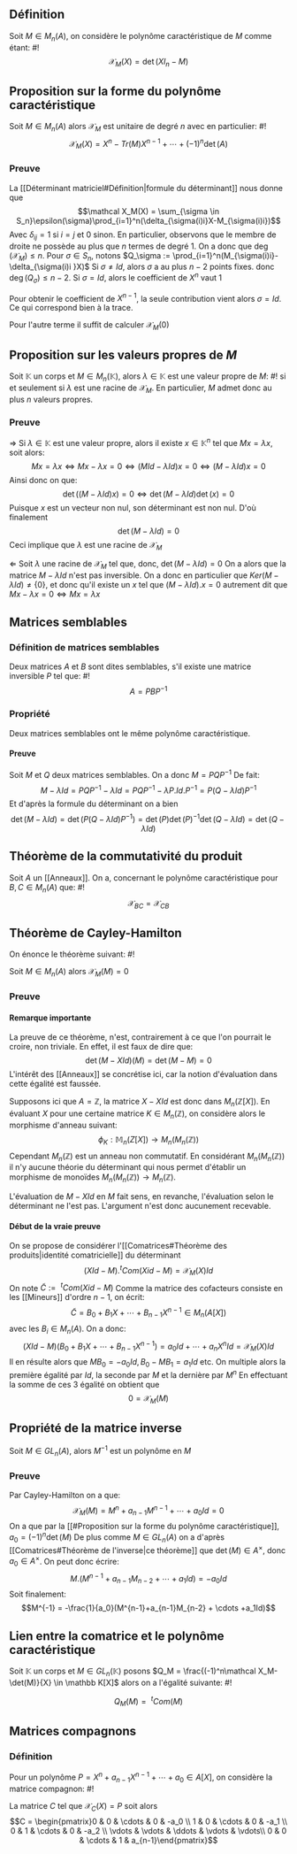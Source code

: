 ## Définition
Soit $M \in M_n(A)$, on considère le polynôme caractéristique de $M$ comme étant: #!
$$\mathcal X_M(X) = \det(XI_n-M)$$
<!--ID: 1713558248325-->


## Proposition sur la forme du polynôme caractéristique
Soit $M\in M_n(A)$ alors $\mathcal X_M$ est unitaire de degré $n$ avec en particulier: #!
$$\mathcal X_M(X) = X^n - Tr(M)X^{n-1} + \cdots +(-1)^n\det(A)$$
<!--ID: 1713558248330-->

### Preuve
La [[Déterminant matriciel#Définition|formule du déterminant]] nous donne que
$$\mathcal X_M(X) = \sum_{\sigma \in S_n}\epsilon(\sigma)\prod_{i=1}^n(\delta_{\sigma(i)i}X-M_{\sigma(i)i})$$
Avec $\delta_{ij} = 1$ si $i = j$ et 0 sinon.
En particulier, observons que le membre de droite ne possède au plus que $n$ termes de degré $1$. On a donc que $\deg(\mathcal X_M) \leq n$.
Pour $\sigma \in S_n$, notons $Q_\sigma := \prod_{i=1}^n(M_{\sigma(i)i}-\delta_{\sigma(i)i }X)$
Si $\sigma \not = Id$, alors $\sigma$ a au plus $n-2$ points fixes. donc $\deg(Q_\sigma) \leq n-2$. Si $\sigma = Id$, alors le coefficient de $X^n$ vaut 1

Pour obtenir le coefficient de $X^{n-1}$, la seule contribution vient alors $\sigma = Id$. Ce qui correspond bien à la trace.

Pour l'autre terme il suffit de calculer $\mathcal X_M(0)$
$$\tag*{$\blacksquare$}$$
 
## Proposition sur les valeurs propres de $M$
Soit $\mathbb K$ un corps et $M \in M_n(\mathbb K)$, alors $\lambda \in \mathbb K$ est une valeur propre de $M$: #!
si et seulement si $\lambda$ est une racine de $\mathcal X_M$. En particulier, $M$ admet donc au plus $n$ valeurs propres.
<!--ID: 1713558248334-->


### Preuve
$\Rightarrow$
Si $\lambda \in \mathbb K$ est une valeur propre, alors il existe $x \in \mathbb K^n$ tel que $Mx = \lambda x$, soit alors:
$$Mx = \lambda x \Leftrightarrow Mx - \lambda x = 0 \Leftrightarrow (MId - \lambda Id)x =0 \Leftrightarrow (M - \lambda Id)x = 0$$
Ainsi donc on que:
$$\det((M-\lambda Id)x)  =0 \Leftrightarrow \det(M-\lambda Id)\det(x) =0$$
Puisque $x$ est un vecteur non nul, son déterminant est non nul. D'où finalement
$$\det(M -\lambda Id) = 0$$
Ceci implique que $\lambda$ est une racine de $\mathcal X_M$

$\Leftarrow$
Soit $\lambda$ une racine de $\mathcal X_M$ tel que, donc, $\det(M -\lambda Id) = 0$
On a alors que la matrice $M- \lambda Id$ n'est pas inversible.
On a donc en particulier que $Ker(M-\lambda Id) \not = \{0\}$, et donc qu'il existe un $x$ tel que
$(M-\lambda Id).x = 0$ autrement dit que $Mx - \lambda x = 0 \Leftrightarrow Mx = \lambda x$
$$\tag*{$\blacksquare$}$$

## Matrices semblables

### Définition de matrices semblables
Deux matrices $A$ et $B$ sont dites semblables, s'il existe une matrice inversible $P$ tel que: #!
$$A = PBP^{-1}$$
<!--ID: 1713558248338-->


### Propriété
Deux matrices semblables ont le même polynôme caractéristique.

#### Preuve
Soit $M$ et $Q$ deux matrices semblables. On a donc $M = PQP^{-1}$
De fait:
$$M - \lambda Id = PQP^{-1} - \lambda Id = PQP^{-1} - \lambda P.Id.P^{-1} = P(Q-\lambda Id)P^{-1}$$
Et d'après la formule du déterminant on a bien
$$\det(M-\lambda Id) = \det(P(Q-\lambda Id)P^{-1}) = \det(P)\det(P)^{-1}\det(Q-\lambda Id) = \det(Q-\lambda Id)$$
$$\tag*{$\blacksquare$}$$

## Théorème de la commutativité du produit
Soit $A$ un [[Anneaux]]. On a, concernant le polynôme caractéristique pour $B,C \in M_n(A)$ que: #!
$$\mathcal X_{BC} = \mathcal X_{CB}$$
<!--ID: 1713558248342-->


## Théorème de Cayley-Hamilton
On énonce le théorème suivant: #!

Soit $M \in M_n(A)$ alors $\mathcal X_M(M) = 0$
<!--ID: 1713558248346-->


### Preuve

#### Remarque importante
La preuve de ce théorème, n'est, contrairement à ce que l'on pourrait le croire, non triviale.
En effet, il est faux de dire que:
$$\det(M-XId)(M) = \det(M-M) =0$$
L'intérêt des [[Anneaux]] se concrétise ici, car la notion d'évaluation dans cette égalité est faussée.

Supposons ici que $A = \mathbb Z$, la matrice $X - XId$ est donc dans $M_n(\mathbb Z[X])$. En évaluant $X$ pour une certaine matrice $K \in M_n(\mathbb Z)$, on considère alors le morphisme d'anneau suivant:
$$\phi_K: \mathbb M_n(Z[X]) \to M_n(M_n(\mathbb Z))$$
Cependant $M_n(\mathbb Z)$ est un anneau non commutatif. En considérant $M_n(M_n(\mathbb Z))$ il n'y aucune théorie du déterminant qui nous permet d'établir un morphisme de monoïdes $M_n(M_n(\mathbb Z)) \to M_n(\mathbb Z)$.

L'évaluation de $M-XId$ en $M$ fait sens, en revanche, l'évaluation selon le déterminant ne l'est pas. L'argument n'est donc aucunement recevable.

#### Début de la vraie preuve
On se propose de considérer l'[[Comatrices#Théorème des produits|identité comatricielle]] du déterminant
$$(XId-M).^tCom(Xid-M) = \mathcal X_M(X)Id$$
On note $\tilde{C} := \:^tCom(Xid-M)$
Comme la matrice des cofacteurs consiste en les [[Mineurs]] d'ordre $n-1$, on écrit:
$$\tilde C = B_0 + B_1 X + \cdots + B_{n-1}X^{n-1} \in M_n(A[X])$$ avec les $B_i \in M_n(A)$. On a donc:
$$(XId-M)(B_0 + B_1 X + \cdots + B_{n-1}X^{n-1}) = a_0Id + \cdots + a_nX^nId = \mathcal X_M(X)Id$$
Il en résulte alors que $MB_0 = -a_0Id, B_0-MB_1 = a_1 Id$ etc.
On multiple alors la première égalité par $Id$, la seconde par $M$ et la dernière par $M^n$
En effectuant la somme de ces 3 égalité on obtient que
$$0 = \mathcal X_M(M)$$
$$\tag*{$\blacksquare$}$$

## Propriété de la matrice inverse
Soit $M \in GL_n(A)$, alors $M^{-1}$ est un polynôme en $M$

### Preuve
Par Cayley-Hamilton on a que:
$$\mathcal X_M(M) = M^n + a_{n-1}M^{n-1} + \cdots + a_0Id = 0$$
On a que par la [[#Proposition sur la forme du polynôme caractéristique]], $a_0 = (-1)^n\det(M)$
De plus comme $M \in GL_n(A)$ on a d'après [[Comatrices#Théorème de l'inverse|ce théorème]] que $\det(M) \in A^\times$, donc $a_0 \in A^\times$.
On peut donc écrire:
$$M.(M^{n-1}+a_{n-1}M_{n-2} + \cdots +a_1Id) = -a_0Id$$
Soit finalement:
$$M^{-1} = -\frac{1}{a_0}(M^{n-1}+a_{n-1}M_{n-2} + \cdots +a_1Id)$$
$$\tag*{$\blacksquare$}$$

## Lien entre la comatrice et le polynôme caractéristique
Soit $\mathbb K$ un corps et $M \in GL_n(\mathbb K)$ posons $Q_M = \frac{(-1)^n\mathcal X_M-\det(M)}{X} \in \mathbb K[X]$ alors on a l'égalité suivante: #!

$$Q_M(M) = \:^tCom(M)$$
<!--ID: 1713558248350-->



## Matrices compagnons

### Définition
Pour un polynôme $P =  X^n + a_{n-1}X^{n-1} + \cdots + a_0 \in A[X]$, on considère la matrice compagnon: #!

La matrice $C$ tel que $\mathcal X_C(X) = P$ soit alors
$$C = \begin{pmatrix}0  &  0  & \cdots  & 0 & -a_0 \\ 1 & 0  & \cdots   & 0 & -a_1 \\ 0 & 1  & \cdots & 0 & -a_2 \\ \vdots & \vdots & \ddots & \vdots & \vdots\\ 0 & 0 & \cdots & 1 & a_{n-1}\end{pmatrix}$$
<!--ID: 1713558248353-->

